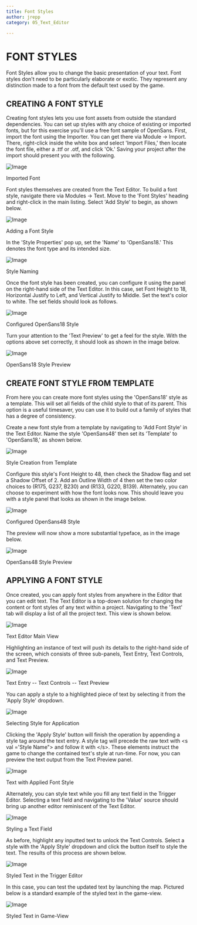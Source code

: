 ```yaml
---
title: Font Styles
author: jrepp
category: 05_Text_Editor

---
```

FONT STYLES
===========

Font Styles allow you to change the basic presentation of your text.
Font styles don't need to be particularly elaborate or exotic. They
represent any distinction made to a font from the default text used by
the game.

CREATING A FONT STYLE
---------------------

Creating font styles lets you use font assets from outside the standard
dependencies. You can set up styles with any choice of existing or
imported fonts, but for this exercise you'll use a free font sample of
OpenSans. First, import the font using the Importer. You can get there
via Module -\> Import. There, right-click inside the white box and
select 'Import Files,' then locate the font file, either a .ttf or .otf,
and click 'Ok.' Saving your project after the import should present you
with the following.

![Image](./resources/078_Font_Styles1.png)

Imported Font

Font styles themselves are created from the Text Editor. To build a font
style, navigate there via Modules -\> Text. Move to the 'Font Styles'
heading and right-click in the main listing. Select 'Add Style' to
begin, as shown below.

![Image](./resources/078_Font_Styles2.png)

Adding a Font Style

In the 'Style Properties' pop up, set the 'Name' to 'OpenSans18.' This
denotes the font type and its intended size.

![Image](./resources/078_Font_Styles3.png)

Style Naming

Once the font style has been created, you can configure it using the
panel on the right-hand side of the Text Editor. In this case, set Font
Height to 18, Horizontal Justify to Left, and Vertical Justify to
Middle. Set the text's color to white. The set fields should look as
follows.

![Image](./resources/078_Font_Styles4.png)

Configured OpenSans18 Style

Turn your attention to the 'Text Preview' to get a feel for the style.
With the options above set correctly, it should look as shown in the
image below.

![Image](./resources/078_Font_Styles5.png)

OpenSans18 Style Preview

CREATE FONT STYLE FROM TEMPLATE
-------------------------------

From here you can create more font styles using the 'OpenSans18' style
as a template. This will set all fields of the child style to that of
its parent. This option is a useful timesaver, you can use it to build
out a family of styles that has a degree of consistency.

Create a new font style from a template by navigating to 'Add Font
Style' in the Text Editor. Name the style 'OpenSans48' then set its
'Template' to 'OpenSans18,' as shown below.

![Image](./resources/078_Font_Styles6.png)

Style Creation from Template

Configure this style's Font Height to 48, then check the Shadow flag and
set a Shadow Offset of 2. Add an Outline Width of 4 then set the two
color choices to (R175, G237, B230) and (R133, G220, B139). Alternately,
you can choose to experiment with how the font looks now. This should
leave you with a style panel that looks as shown in the image below.

![Image](./resources/078_Font_Styles7.png)

Configured OpenSans48 Style

The preview will now show a more substantial typeface, as in the image
below.

![Image](./resources/078_Font_Styles8.png)

OpenSans48 Style Preview

APPLYING A FONT STYLE
---------------------

Once created, you can apply font styles from anywhere in the Editor that
you can edit text. The Text Editor is a top-down solution for changing
the content or font styles of any text within a project. Navigating to
the 'Text' tab will display a list of all the project text. This view is
shown below.

![Image](./resources/078_Font_Styles9.png)

Text Editor Main View

Highlighting an instance of text will push its details to the right-hand
side of the screen, which consists of three sub-panels, Text Entry, Text
Controls, and Text Preview.

![Image](./resources/078_Font_Styles10.png)

Text Entry -- Text Controls -- Text Preview

You can apply a style to a highlighted piece of text by selecting it
from the 'Apply Style' dropdown.

![Image](./resources/078_Font_Styles11.png)

Selecting Style for Application

Clicking the 'Apply Style' button will finish the operation by appending
a style tag around the text entry. A style tag will precede the raw text
with \<s val ='Style Name"\> and follow it with \</s\>. These elements
instruct the game to change the contained text's style at run-time. For
now, you can preview the text output from the Text Preview panel.

![Image](./resources/078_Font_Styles12.png)

Text with Applied Font Style

Alternately, you can style text while you fill any text field in the
Trigger Editor. Selecting a text field and navigating to the 'Value'
source should bring up another editor reminiscent of the Text Editor.

![Image](./resources/078_Font_Styles13.png)

Styling a Text Field

As before, highlight any inputted text to unlock the Text Controls.
Select a style with the 'Apply Style' dropdown and click the button
itself to style the text. The results of this process are shown below.

![Image](./resources/078_Font_Styles14.png)

Styled Text in the Trigger Editor

In this case, you can test the updated text by launching the map.
Pictured below is a standard example of the styled text in the
game-view.

![Image](./resources/078_Font_Styles15.png)

Styled Text in Game-View
